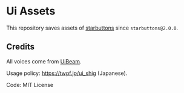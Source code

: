 # Ui Assets

This repository saves assets of [starbuttons](https://github.com/suisei-cn/starbuttons) since `starbuttons@2.0.0`.

## Credits

All voices come from [UiBeam](https://www.youtube.com/c/UiBeam).

Usage policy: <https://twpf.jp/ui_shig> (Japanese).

Code: MIT License